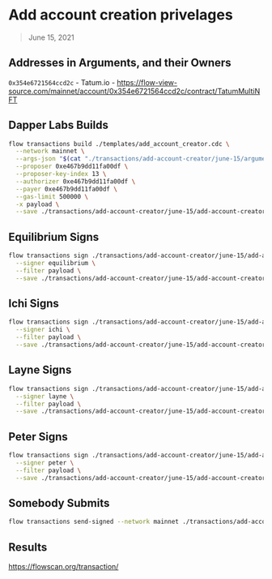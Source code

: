 # Add account creation privelages
> June 15, 2021

## Addresses in Arguments, and their Owners
`0x354e6721564ccd2c` - Tatum.io - https://flow-view-source.com/mainnet/account/0x354e6721564ccd2c/contract/TatumMultiNFT

## Dapper Labs Builds

```sh
flow transactions build ./templates/add_account_creator.cdc \
  --network mainnet \
  --args-json "$(cat "./transactions/add-account-creator/june-15/arguments.json")" \
  --proposer 0xe467b9dd11fa00df \
  --proposer-key-index 13 \
  --authorizer 0xe467b9dd11fa00df \
  --payer 0xe467b9dd11fa00df \
  --gas-limit 500000 \
  -x payload \
  --save ./transactions/add-account-creator/june-15/add-account-creator-june-15-unsigned.rlp
```

## Equilibrium Signs

```sh
flow transactions sign ./transactions/add-account-creator/june-15/add-account-creator-june-15-sig-unsigned.rlp \
  --signer equilibrium \
  --filter payload \
  --save ./transactions/add-account-creator/june-15/add-account-creator-june-15-sig-1.rlp
```

## Ichi Signs

```sh
flow transactions sign ./transactions/add-account-creator/june-15/add-account-creator-june-15-sig-1.rlp \
  --signer ichi \
  --filter payload \
  --save ./transactions/add-account-creator/june-15/add-account-creator-june-15-sig-2.rlp
```

## Layne Signs

```sh
flow transactions sign ./transactions/add-account-creator/june-15/add-account-creator-june-15-sig-2.rlp \
  --signer layne \
  --filter payload \
  --save ./transactions/add-account-creator/june-15/add-account-creator-june-15-sig-3.rlp
```

## Peter Signs

```sh
flow transactions sign ./transactions/add-account-creator/june-15/add-account-creator-june-15-sig-3.rlp \
  --signer peter \
  --filter payload \
  --save ./transactions/add-account-creator/june-15/add-account-creator-june-15-sig-complete.rlp
```


## Somebody Submits

```sh
flow transactions send-signed --network mainnet ./transactions/add-account-creator/june-15/add-account-creator-june-15-sig-complete.rlp
```

## Results

https://flowscan.org/transaction/
